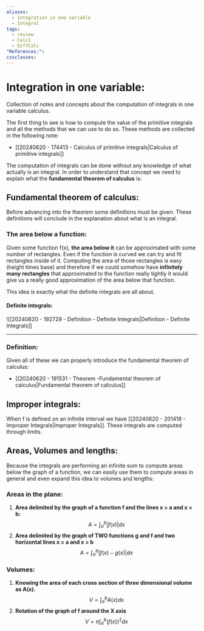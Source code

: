 ```yaml
---
aliases:
  - Integration in one variable
  - Integral
tags:
  - review
  - CalcI
  - DiffCalc
"References:": 
cssclasses:
---
```

# Integration in one variable: 
Collection of notes and concepts about the computation of integrals in one variable calculus. 

The first thing to see is how to compute the value of the primitive integrals and all the methods that we can use to do so. These methods are collected in the following note:
+ [[20240620 - 174413 - Calculus of primitive integrals|Calculus of primitive integrals]]

The computation of integrals can be done without any knowledge of what actually is an integral. In order to understand that concept we need to explain what the **fundamental theorem of calculus** is: 

## Fundamental theorem of calculus:
Before advancing into the theorem some definitions must be given. These definitions will conclude in the explanation about what is an integral. 

### The area below a function:
Given some function f(x), **the area below it** can be approximated with some number of rectangles. Even if the function is curved we can try and fit rectangles inside of it. 
Computing the area of those rectangles is easy (height times base) and therefore if we could somehow have **infinitely many rectangles** that approximated to the function really tightly it would give us a really good approximation of the area below that function. 

This idea is exactly what the definite integrals are all about. 
#### Definite integrals:

![[20240620 - 192729 - Definition - Definite Integrals|Definition - Definite Integrals]]

***
### Definition: 

Given all of these we can properly introduce the fundamental theorem of calculus: 
+ [[20240620 - 191531 - Theorem -Fundamental theorem of calculus|Fundamental theorem of calculus]]

## Improper integrals: 
When f is defined on an infinite interval we have [[20240620 - 201418 - Improper Integrals|Improper Integrals]]. These integrals are computed through limits. 

## Areas, Volumes and lengths: 
Because the integrals are performing an infinite sum to compute areas below the graph of a function, we can easily use them to compute areas in general and even expand this idea to volumes and lengths: 

### Areas in the plane: 

1. **Area delimited by the graph of a function f and the lines x = a and x = b:** 
$$
A = \int_a^b |f(x)| dx
$$
2. **Area delimited by the graph of TWO functions g and f and two horizontal lines x = a and x = b**
$$
A = \int^b_a |f(x) - g(x)| dx
$$

### Volumes: 

1. **Knowing the area of each cross section of three dimensional volume as A(x).**
$$
V = \int_a^b A(x) dx
$$
2. **Rotation of the graph of f around the X axis**
$$
V = \pi \int_a^b (f(x))^2 dx
$$

